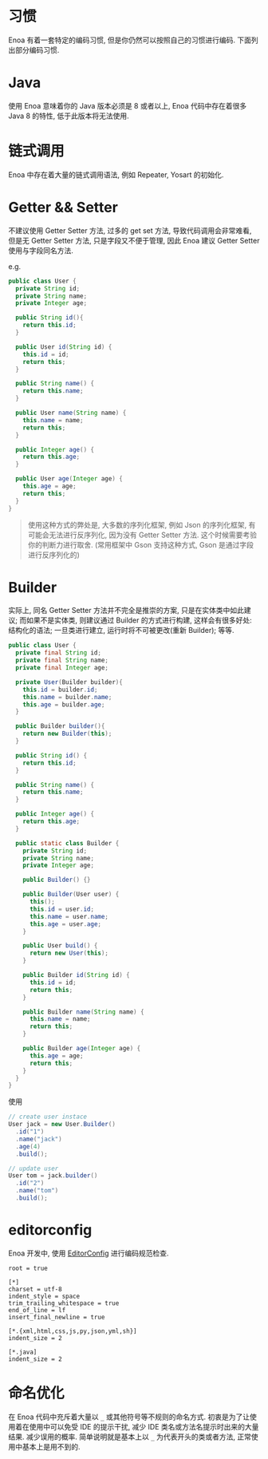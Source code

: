 
# 习惯

Enoa 有着一套特定的编码习惯, 但是你仍然可以按照自己的习惯进行编码. 下面列出部分编码习惯.


#  Java

使用 Enoa 意味着你的 Java 版本必须是 8 或者以上, Enoa 代码中存在着很多 Java 8 的特性, 低于此版本将无法使用.

# 链式调用

Enoa 中存在着大量的链式调用语法, 例如 Repeater, Yosart 的初始化.

# Getter && Setter


不建议使用 Getter Setter 方法, 过多的 get set 方法, 导致代码调用会非常难看, 但是无 Getter Setter 方法, 只是字段又不便于管理, 因此 Enoa 建议 Getter Setter 使用与字段同名方法.

e.g.

```java
public class User {
  private String id;
  private String name;
  private Integer age;

  public String id(){
    return this.id;
  }

  public User id(String id) {
    this.id = id;
    return this;
  }

  public String name() {
    return this.name;
  }

  public User name(String name) {
    this.name = name;
    return this;
  }

  public Integer age() {
    return this.age;
  }

  public User age(Integer age) {
    this.age = age;
    return this;
  }
}
```


> 使用这种方式的弊处是, 大多数的序列化框架, 例如 Json 的序列化框架, 有可能会无法进行反序列化, 因为没有 Getter Setter 方法. 这个时候需要考验你的判断力进行取舍. (常用框架中 Gson 支持这种方式, Gson 是通过字段进行反序列化的)


# Builder


实际上, 同名 Getter Setter 方法并不完全是推崇的方案, 只是在实体类中如此建议; 而如果不是实体类, 则建议通过 Builder 的方式进行构建, 这样会有很多好处: 结构化的语法; 一旦类进行建立, 运行时将不可被更改(重新 Builder); 等等.

```java
public class User {
  private final String id;
  private final String name;
  private final Integer age;

  private User(Builder builder){
    this.id = builder.id;
    this.name = builder.name;
    this.age = builder.age;
  }

  public Builder builder(){
    return new Builder(this);
  }

  public String id() {
    return this.id;
  }

  public String name() {
    return this.name;
  }

  public Integer age() {
    return this.age;
  }

  public static class Builder {
    private String id;
    private String name;
    private Integer age;

    public Builder() {}

    public Builder(User user) {
      this();
      this.id = user.id;
      this.name = user.name;
      this.age = user.age;
    }

    public User build() {
      return new User(this);
    }

    public Builder id(String id) {
      this.id = id;
      return this;
    }

    public Builder name(String name) {
      this.name = name;
      return this;
    }

    public Builder age(Integer age) {
      this.age = age;
      return this;
    }
  }
}
```

使用

```java
// create user instace
User jack = new User.Builder()
  .id("1")
  .name("jack")
  .age(4)
  .build();

// update user
User tom = jack.builder()
  .id("2")
  .name("tom")
  .build();
```

# editorconfig



Enoa 开发中, 使用 [EditorConfig](https://editorconfig.org/ "EditorConfig") 进行编码规范检查.

```text
root = true

[*]
charset = utf-8
indent_style = space
trim_trailing_whitespace = true
end_of_line = lf
insert_final_newline = true

[*.{xml,html,css,js,py,json,yml,sh}]
indent_size = 2

[*.java]
indent_size = 2
```


# 命名优化


在 Enoa 代码中充斥着大量以 `_` 或其他符号等不规则的命名方式. 初衷是为了让使用着在使用中可以免受 IDE 的提示干扰, 减少 IDE 类名或方法名提示时出来的大量结果. 减少误用的概率.
简单说明就是基本上以 `_` 为代表开头的类或者方法, 正常使用中基本上是用不到的.


